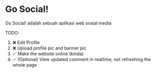 # Go Social!
Go Social! adalah sebuah aplikasi web sosial media

TODO:

1. ❌ Edit Profile
2. ❌ Upload profile pic and banner pic
3. ✅ Make the website online (kinda)
4. ✅ (Optional) View updated comment in realtime, not refreshing the whole page
